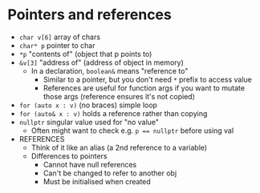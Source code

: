# Pointers and references

- `char v[6]` array of chars
- `char* p` pointer to char
- `*p` "contents of" (object that p points to)
- `&v[3]` "address of" (address of object in memory)
    - In a declaration, `boolean&` means "reference to"
        - Similar to a pointer, but you don't need `*` prefix to access value
        - References are useful for function args if you want to mutate those args (reference ensures it's not copied)
- `for (auto x : v)` (no braces) simple loop
- `for (auto& x : v)` holds a reference rather than copying
- `nullptr` singular value used for "no value"
    - Often might want to check e.g. `p == nullptr` before using val
- REFERENCES
  - Think of it like an alias (a 2nd reference to a variable)
  - Differences to pointers
    - Cannot have null references
    - Can't be changed to refer to another obj
    - Must be initialised when created
